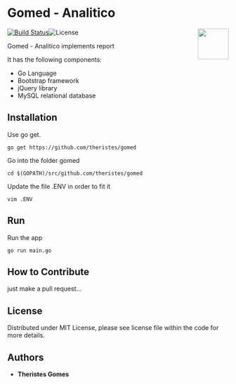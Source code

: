 Gomed - Analitico
================
<img align="right" height="70px" src="http://gomed.digital/img/celular.png">[![Build Status](https://semaphoreci.com/api/v1/joeybloggs/validator/branches/v9/badge.svg)](hhttps://theristes.semaphoreci.com/branches/2ba62e1e-7880-48cb-a553-62b18d35d9d1)![License](https://img.shields.io/dub/l/vibe-d.svg)

Gomed - Analitico implements report 

It has the following components:

-   Go Language
-   Bootstrap framework  
-   jQuery library  
-   MySQL relational database

Installation
------------

Use go get.

	go get https://github.com/theristes/gomed

Go into the folder gomed
    
    cd $(GOPATH)/src/github.com/theristes/gomed

Update the file .ENV in order to fit it
    
    vim .ENV


Run
------

Run the app
    
    go run main.go


How to Contribute
------

just make a pull request...


License
------
Distributed under MIT License, please see license file within the code for more details.

## Authors

* **Theristes Gomes**
